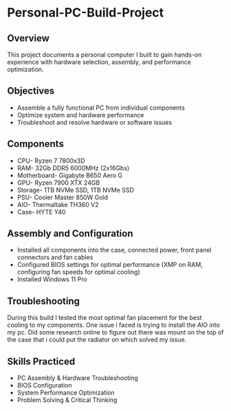 # Personal-PC-Build-Project
## Overview
This project documents a personal computer I built to gain hands-on experience with hardware selection, assembly, and performance optimization.

## Objectives
- Assemble a fully functional PC from individual components
- Optimize system and hardware performance
- Troubleshoot and resolve hardware or software issues

## Components
- CPU- Ryzen 7 7800x3D
- RAM- 32Gb DDR5 6000MHz (2x16Gbs)
- Motherboard- Gigabyte B650 Aero G
- GPU- Ryzen 7900 XTX 24GB
- Storage- 1TB NVMe SSD, 1TB NVMe SSD
- PSU- Cooler Master 850W Gold
- AIO- Thermaltake TH360 V2
- Case- HYTE Y40

## Assembly and Configuration
- Installed all components into the case, connected power, front panel connectors and fan cables
- Configured BIOS settings for optimal performance (XMP on RAM, configuring fan speeds for optimal cooling)
- Installed Windows 11 Pro

## Troubleshooting
During this build I tested the most optimal fan placement for the best cooling to my components. One issue i faced is trying to install the AIO into my pc. Did some research online to figure out there was mount on the top of the case that i could put the radiator on which solved my issue.

## Skills Practiced
- PC Assembly & Hardware Troubleshooting
- BIOS Configuration
- System Performance Optimization
- Problem Solving & Critical Thinking

